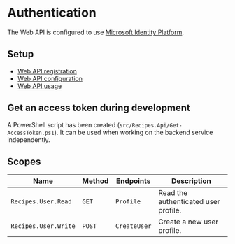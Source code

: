 # Authentication
The Web API is configured to use [Microsoft Identity Platform](https://learn.microsoft.com/en-us/entra/identity-platform/).

## Setup
- [Web API registration](https://learn.microsoft.com/en-us/entra/identity-platform/web-api-tutorial-01-register-app)
- [Web API configuration](https://learn.microsoft.com/en-us/entra/identity-platform/web-api-tutorial-02-prepare-api)
- [Web API usage](https://learn.microsoft.com/en-us/entra/identity-platform/web-api-tutorial-03-protect-endpoint)


## Get an access token during development
A PowerShell script has been created (`src/Recipes.Api/Get-AccessToken.ps1`). It can be used when working on the backend service independently.

## Scopes
| Name               | Method | Endpoints    | Description                          |
| ------------------ | ------ | ------------ | ------------------------------------ |
|`Recipes.User.Read` | `GET`  | `Profile`    | Read the authenticated user profile. |
|`Recipes.User.Write`| `POST` | `CreateUser` | Create a new user profile.           |